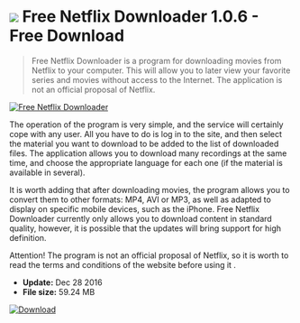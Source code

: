 # ![](https://cdn.softexe.net/static/icon/win.gif) Free Netflix Downloader 1.0.6 - Free Download

> Free Netflix Downloader is a program for downloading movies from Netflix to your computer. This will allow you to later view your favorite series and movies without access to the Internet. The application is not an official proposal of Netflix.

[![Free Netflix Downloader](https://gallery.dpcdn.pl/imgc/Tools/73097/g_-_420x350_1.5_-_x20161228132247_0.png)](https://softexe.net/win/internet/file-downloader/free-netflix-downloader:ppbda.html)

The operation of the program is very simple, and the service will certainly cope with any user. All you have to do is log in to the site, and then select the material you want to download to be added to the list of downloaded files. The application allows you to download many recordings at the same time, and choose the appropriate language for each one (if the material is available in several).
 
 It is worth adding that after downloading movies, the program allows you to convert them to other formats: MP4, AVI or MP3, as well as adapted to display on specific mobile devices, such as the iPhone. Free Netflix Downloader currently only allows you to download content in standard quality, however, it is possible that the updates will bring support for high definition.
 
 Attention!
 The program is not an official proposal of Netflix, so it is worth to read the terms and conditions of the website before using it .


- **Update:** Dec 28 2016
- **File size:** 59.24 MB

[![Download](https://cdn.softexe.net/static/img/download.png)](https://softexe.net/win/internet/file-downloader/free-netflix-downloader:ppbda.html)

